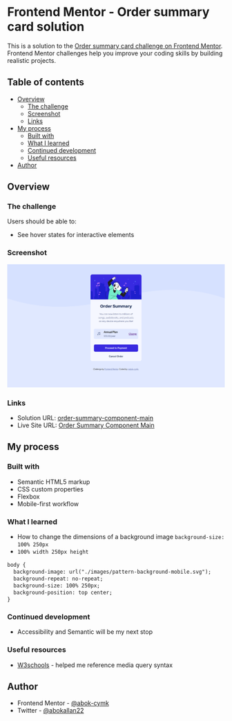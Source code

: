 # Frontend Mentor - Order summary card solution

This is a solution to the [Order summary card challenge on Frontend Mentor](https://www.frontendmentor.io/challenges/order-summary-component-QlPmajDUj). Frontend Mentor challenges help you improve your coding skills by building realistic projects. 

## Table of contents

- [Overview](#overview)
  - [The challenge](#the-challenge)
  - [Screenshot](#screenshot)
  - [Links](#links)
- [My process](#my-process)
  - [Built with](#built-with)
  - [What I learned](#what-i-learned)
  - [Continued development](#continued-development)
  - [Useful resources](#useful-resources)
- [Author](#author)

## Overview

### The challenge

Users should be able to:

- See hover states for interactive elements

### Screenshot

![](./screenshot.png)

### Links

- Solution URL: [order-summary-component-main](https://github.com/abok-cymk/order-summary-component-main)
- Live Site URL: [Order Summary Component Main](https://order-summary-component-nine-mu.vercel.app/)

## My process

### Built with

- Semantic HTML5 markup
- CSS custom properties
- Flexbox
- Mobile-first workflow

### What I learned
- How to change the dimensions of a background image <code>background-size: 100% 250px</code>
- `100% width 250px height`

```
body {
  background-image: url("./images/pattern-background-mobile.svg");
  background-repeat: no-repeat;
  background-size: 100% 250px;
  background-position: top center;
}
```

### Continued development
- Accessibility and Semantic will be my next stop

### Useful resources

- [W3schools](https://www.w3schools.com/css/css_rwd_mediaqueries.asp) - helped me reference media query syntax

## Author

- Frontend Mentor - [@abok-cymk](https://www.frontendmentor.io/profile/abok-cymk)
- Twitter - [@abokallan22](https://www.x.com/abokallan22)

